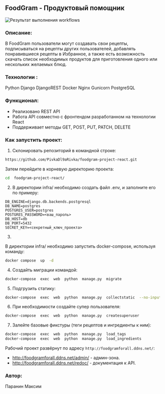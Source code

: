 ## FoodGram - Продуктовый помощник
![Результат выполнения workflows](https://github.com/PivkaDl9Rivka/foodgram-project-react/actions/workflows/foodgram_workflow.yml/badge.svg)
### Описание:
В FoodGram пользователи могут создавать свои рецепты, подписываться на рецепты других пользователей, добавлять понравившиеся рецепты в Избранное, а также есть возможность скачать список необходимых продуктов для приготовления одного или нескольких желаемых блюд.
### Технологии :
Python Django DjangoREST Docker Nginx Gunicorn PostgreSQL
### Функционал:
* Реализовано REST API
* Работа API совместно с фронтендом разработанном на технологии React
* Поддерживает методы GET, POST, PUT, PATCH, DELETE
### Как запустить проект:
1. Склонировать репозиторий в командной строке:
```bash
https://github.com/PivkaDl9aRivka/foodgram-project-react.git
```
Затем перейдите в корневую директорию проекта:
```bash
cd  foodgram-project-react/
```
2. В директории infra/ необходимо создать файл .env, и заполните его по примеру:
```
DB_ENGINE=django.db.backends.postgresql
DB_NAME=postgres
POSTGRES_USER=postgres
POSTGRES_PASSWORD=<ваш_пароль>
DB_HOST=db
DB_PORT=5432
SECRET_KEY=<секретный_ключ_проекта>
```
3. 
В директории infra/ необходимо запустить docker-compose, используя команду:

```bash
docker compose  up  -d
```
4. Создайть миграции командой:
```bash
docker-compose  exec  web  python  manage.py  migrate
```
5. Подгрузить статику:
```bash
docker-compose  exec  web  python  manage.py  collectstatic  --no-input
```
6. При необходимости создайте супер пользователя:
```bash
docker-compose  exec  web  python  manage.py  createsuperuser
```
7. Залейте базовые фикстуры (теги рецептов и ингредиенты к ним):
```bash
docker-compose  exec  web  python  manage.py  load_tags
docker-compose  exec  web  python  manage.py  load_ingredients
```

Рабочий проект развёрнут по адресу `http://foodgramforall.ddns.net/`:
- http://foodgramforall.ddns.net/admin/ - админ-зона.
- http://foodgramforall.ddns.net/redoc/ - документация к API.

### Автор:
Паранин Максим
